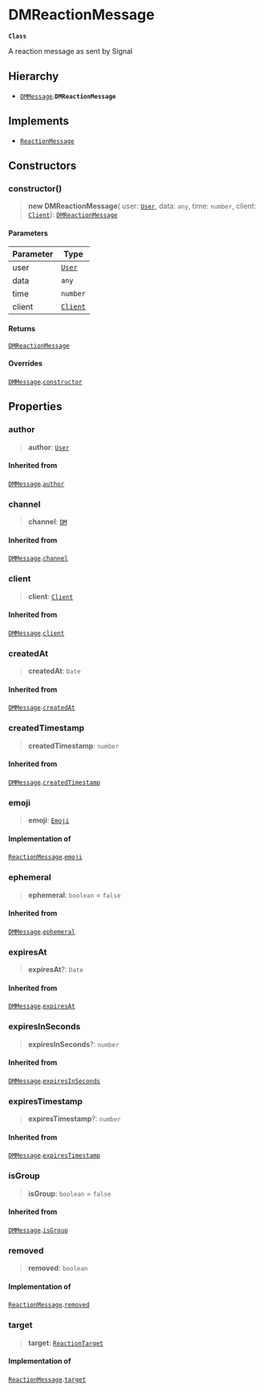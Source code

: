 # DMReactionMessage

**`Class`**

A reaction message as sent by Signal

## Hierarchy

* [`DMMessage`](class.dmmessage.md).**`DMReactionMessage`**

## Implements

* [`ReactionMessage`](broken-reference)

## Constructors

### constructor()

> **new DMReactionMessage**( user: [`User`](broken-reference), data: `any`, time: `number`, client: [`Client`](class.client.md)): [`DMReactionMessage`](class.dmreactionmessage.md)

#### Parameters

| Parameter | Type                        |
| --------- | --------------------------- |
| user      | [`User`](broken-reference)  |
| data      | `any`                       |
| time      | `number`                    |
| client    | [`Client`](class.client.md) |

#### Returns

[`DMReactionMessage`](class.dmreactionmessage.md)

#### Overrides

[`DMMessage`](class.dmmessage.md).[`constructor`](class.dmmessage.md#constructor)

## Properties

### author

> **author**: [`User`](broken-reference)

#### Inherited from

[`DMMessage`](class.dmmessage.md).[`author`](class.dmmessage.md#author)

### channel

> **channel**: [`DM`](class.dm.md)

#### Inherited from

[`DMMessage`](class.dmmessage.md).[`channel`](class.dmmessage.md#channel)

### client

> **client**: [`Client`](class.client.md)

#### Inherited from

[`DMMessage`](class.dmmessage.md).[`client`](class.dmmessage.md#client)

### createdAt

> **createdAt**: `Date`

#### Inherited from

[`DMMessage`](class.dmmessage.md).[`createdAt`](class.dmmessage.md#createdat)

### createdTimestamp

> **createdTimestamp**: `number`

#### Inherited from

[`DMMessage`](class.dmmessage.md).[`createdTimestamp`](class.dmmessage.md#createdtimestamp)

### emoji

> **emoji**: [`Emoji`](class.emoji.md)

#### Implementation of

[`ReactionMessage`](broken-reference).[`emoji`](broken-reference)

### ephemeral

> **ephemeral**: `boolean` = `false`

#### Inherited from

[`DMMessage`](class.dmmessage.md).[`ephemeral`](class.dmmessage.md#ephemeral)

### expiresAt

> **expiresAt**?: `Date`

#### Inherited from

[`DMMessage`](class.dmmessage.md).[`expiresAt`](class.dmmessage.md#expiresat)

### expiresInSeconds

> **expiresInSeconds**?: `number`

#### Inherited from

[`DMMessage`](class.dmmessage.md).[`expiresInSeconds`](class.dmmessage.md#expiresinseconds)

### expiresTimestamp

> **expiresTimestamp**?: `number`

#### Inherited from

[`DMMessage`](class.dmmessage.md).[`expiresTimestamp`](class.dmmessage.md#expirestimestamp)

### isGroup

> **isGroup**: `boolean` = `false`

#### Inherited from

[`DMMessage`](class.dmmessage.md).[`isGroup`](class.dmmessage.md#isgroup)

### removed

> **removed**: `boolean`

#### Implementation of

[`ReactionMessage`](broken-reference).[`removed`](broken-reference)

### target

> **target**: [`ReactionTarget`](class.reactiontarget.md)

#### Implementation of

[`ReactionMessage`](broken-reference).[`target`](broken-reference)
